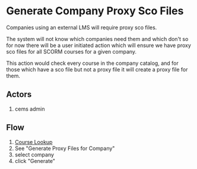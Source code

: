 # Generate Company Proxy Sco Files

Companies using an external LMS will require proxy sco files.

The system will not know which companies need them and which don't so for now there will be a user initiated action which will ensure we have proxy sco files for all SCORM courses for a given company.

This action would check every course in the company catalog, and for those which have a sco file but not a proxy file it will create a proxy file for them.

## Actors
1. cems admin

## Flow
1. [Course Lookup]
1. See "Generate Proxy Files for Company"
1. select company
1. click "Generate"

[Course Lookup]: CourseLookup.md
